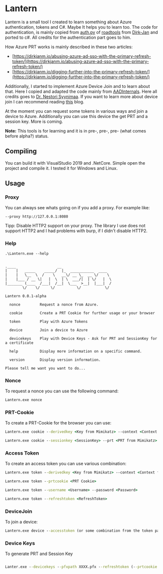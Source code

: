 # Lantern

Lantern is a small tool I created to learn something about Azure authentication, tokens and C#. Maybe It helps you to learn too. The code for authentication, is mainly copied from [auth.py](https://github.com/dirkjanm/ROADtools/blob/master/roadlib/roadtools/roadlib/auth.py) of [roadtools](https://github.com/dirkjanm/ROADtools) from [Dirk-Jan](https://twitter.com/_dirkjan) and ported to c#. All credits for the authentication part goes to him.

How Azure PRT works is mainly described in these two articles:

* [https://dirkjanm.io/abusing-azure-ad-sso-with-the-primary-refresh-token/](https://dirkjanm.io/abusing-azure-ad-sso-with-the-primary-refresh-token/)
* [https://dirkjanm.io/digging-further-into-the-primary-refresh-token/](https://dirkjanm.io/digging-further-into-the-primary-refresh-token/)

Additionally, I started to implement Azure Device Join and to learn about that. Here I copied and adapted the code mainly from [AADInternals](https://github.com/Gerenios/AADInternals). Here all credits goes to [Dr. Nestori Syynimaa](https://twitter.com/DrAzureAD). If you want to learn more about device join I can recommend reading [this](https://o365blog.com/) blog.

At the moment you can request some tokens in various ways and join a device to Azure. Additionally you can use this device the get PRT and a session key. More is coming.

**Note:** This tools is for learning and it is in pre-, pre-, pre- (what comes before alpha?) status. 

## Compiling

You can build it with VisualStudio 2019 and .NetCore. Simple open the project and compile it. I tested it for Windows and Linux.

## Usage

### Proxy

You can always see whats going on if you add a proxy. For example like:  

```
--proxy http://127.0.0.1:8080
```

Tipp: Disable HTTP2 support on your proxy. The library I use does not support HTTP2 and I had problems with burp, if I didn't disable HTTP2.

### Help

```
.\Lantern.exe --help


.____                   __
|    |   _____    _____/  |_  ___________  ____
|    |   \__  \  /    \   __\/ __ \_  __ \/    \
|    |___ / __ \|   |  \  | \  ___/|  | \/   |  \
|_______ (____  /___|  /__|  \___  >__|  |___|  /
        \/    \/     \/          \/           \/

Lantern 0.0.1-alpha

  nonce         Request a nonce from Azure.

  cookie        Create a PRT Cookie for further usage or your browser

  token         Play with Azure Tokens

  device        Join a device to Azure

  devicekeys    Play with Device Keys - Ask for PRT and SessionKey for a certificate

  help          Display more information on a specific command.

  version       Display version information.

Please tell me want you want to do...
```

### Nonce

To request a nonce you can use the following command: 

```cmd
Lantern.exe nonce
```

### PRT-Cookie

To create a PRT-Cookie for the browser you can use:

```cmd
Lantern.exe cookie --derivedkey <Key from Mimikatz> --context <Context from Mimikatz> --prt <PRT from Mimikatz>
```

```cmd
Lantern.exe cookie --sessionkey <SessionKey> --prt <PRT from Mimikatz>
```

### Access Token

To create an access token you can use various combination:

```cmd
Lantern.exe token --derivedkey <Key from Mimikatz> --context <Context from Mimikatz> --prt <PRT from Mimikatz>
```

```cmd
Lantern.exe token --prtcookie <PRT Cookie>
```

```cmd
Lantern.exe token --username <Username> --password <Password>
```

```cmd
Lantern.exe token --refreshtoken <RefreshToken>
```

### DeviceJoin

To join a device:

```cmd
Lantern.exe device --accesstoken (or some combination from the token part) --devicename <Name> --outpfxfile <Some path>
```

### Device Keys

To generate PRT and Session Key

```cmd

Lanter.exe --devicekeys --pfxpath XXXX.pfx --refreshtoken (--prtcookie / ---username + --password ) 

```